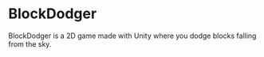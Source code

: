 # BlockDodger
BlockDodger is a 2D game made with Unity where you dodge blocks falling from the sky.
